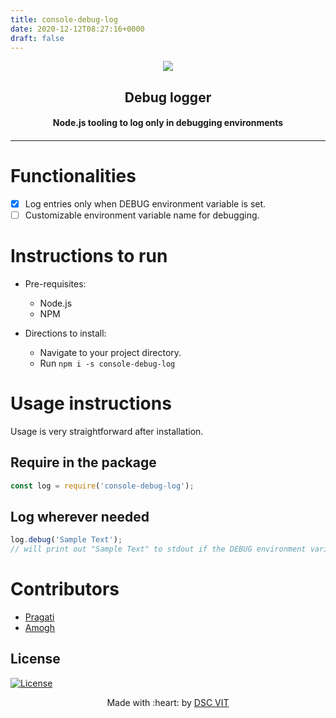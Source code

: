 ```yaml
---
title: console-debug-log
date: 2020-12-12T08:27:16+0000
draft: false
---
```

<p align="center">
<a href="https://dscvit.com">
	<img src="https://user-images.githubusercontent.com/30529572/72455010-fb38d400-37e7-11ea-9c1e-8cdeb5f5906e.png" />
</a>
	<h2 align="center"> Debug logger </h2>
	<h4 align="center"> Node.js tooling to log only in debugging environments <h4>
</p>

--- 

# Functionalities
- [x] Log entries only when DEBUG environment variable is set.
- [ ] Customizable environment variable name for debugging.

# Instructions to run

* Pre-requisites:
	- Node.js
    - NPM

* Directions to install: 
    - Navigate to your project directory. 
	- Run `npm i -s console-debug-log`


# Usage instructions
Usage is very straightforward after installation.

## Require in the package
```js
const log = require('console-debug-log');
```

## Log wherever needed
```js
log.debug('Sample Text');
// will print out "Sample Text" to stdout if the DEBUG environment variable is set
```

# Contributors

* [ Pragati ](https://github.com/Pragati1610)
* [ Amogh ](https://github.com/ATechnoHazard)

## License

[![License](http://img.shields.io/:license-mit-blue.svg?style=flat-square)](http://badges.mit-license.org)

<p align="center">
	Made with :heart: by <a href="https://dscvit.com">DSC VIT</a>
</p>
